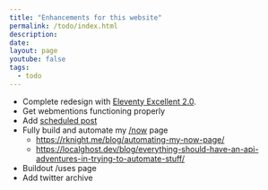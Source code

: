 ```yaml
---
title: "Enhancements for this website"
permalink: /todo/index.html
description: 
date: 
layout: page
youtube: false
tags:
  - todo
---
```


- Complete redesign with [Eleventy Excellent 2.0](https://eleventy-excellent.netlify.app).
- Get webmentions functioning properly
- Add [scheduled post](https://localghost.dev/blog/how-to-schedule-posts-in-eleventy/)
- Fully build and automate my [/now](https://nownownow.com/about) page
  - https://rknight.me/blog/automating-my-now-page/
  - https://localghost.dev/blog/everything-should-have-an-api-adventures-in-trying-to-automate-stuff/
- Buildout /uses page
- Add twitter archive
